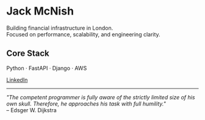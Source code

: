 # Jack McNish

Building financial infrastructure in London.  
Focused on performance, scalability, and engineering clarity.

## Core Stack

Python · FastAPI · Django · AWS

[LinkedIn](https://www.linkedin.com/in/jack-mcnish-b408b31b3/)

---

*"The competent programmer is fully aware of the strictly limited size of his own skull. Therefore, he approaches his task with full humility."*  
– Edsger W. Dijkstra
